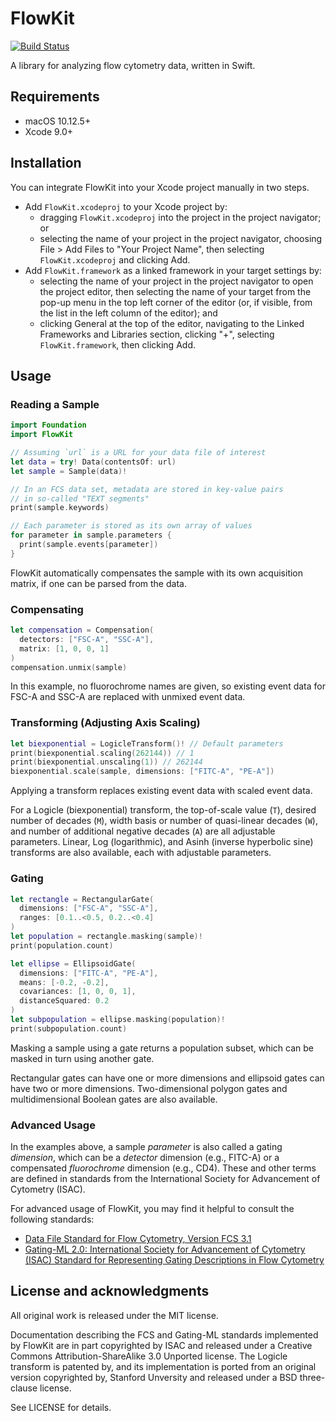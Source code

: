 # FlowKit

[![Build Status](https://travis-ci.org/xwu/FlowKit.svg?branch=master)](https://travis-ci.org/xwu/FlowKit)

A library for analyzing flow cytometry data, written in Swift.

## Requirements

- macOS 10.12.5+
- Xcode 9.0+

## Installation

You can integrate FlowKit into your Xcode project manually in two steps.

* Add `FlowKit.xcodeproj` to your Xcode project by:
	* dragging `FlowKit.xcodeproj` into the project in the project navigator; or
	* selecting the name of your project in the project navigator, choosing File > Add Files to "Your Project Name", then selecting `FlowKit.xcodeproj` and clicking Add.
* Add `FlowKit.framework` as a linked framework in your target settings by:
	* selecting the name of your project in the project navigator to open the project editor, then selecting the name of your target from the pop-up menu in the top left corner of the editor (or, if visible, from the list in the left column of the editor); and
	* clicking General at the top of the editor, navigating to the Linked Frameworks and Libraries section, clicking "+", selecting `FlowKit.framework`, then clicking Add.

## Usage

### Reading a Sample

```swift
import Foundation
import FlowKit

// Assuming `url` is a URL for your data file of interest
let data = try! Data(contentsOf: url)
let sample = Sample(data)!

// In an FCS data set, metadata are stored in key-value pairs
// in so-called "TEXT segments"
print(sample.keywords)

// Each parameter is stored as its own array of values
for parameter in sample.parameters {
  print(sample.events[parameter])
}
```

FlowKit automatically compensates the sample with its own acquisition matrix, if one can be parsed from the data.

### Compensating

```swift
let compensation = Compensation(
  detectors: ["FSC-A", "SSC-A"],
  matrix: [1, 0, 0, 1]
)
compensation.unmix(sample)
```

In this example, no fluorochrome names are given, so existing event data for FSC-A and SSC-A are replaced with unmixed event data.

### Transforming (Adjusting Axis Scaling)

```swift
let biexponential = LogicleTransform()! // Default parameters
print(biexponential.scaling(262144)) // 1
print(biexponential.unscaling(1)) // 262144
biexponential.scale(sample, dimensions: ["FITC-A", "PE-A"])
```

Applying a transform replaces existing event data with scaled event data.

For a Logicle (biexponential) transform, the top-of-scale value (`T`), desired number of decades (`M`), width basis or number of quasi-linear decades (`W`), and number of additional negative decades (`A`) are all adjustable parameters. Linear, Log (logarithmic), and Asinh (inverse hyperbolic sine) transforms are also available, each with adjustable parameters.

### Gating

```swift
let rectangle = RectangularGate(
  dimensions: ["FSC-A", "SSC-A"],
  ranges: [0.1..<0.5, 0.2..<0.4]
)
let population = rectangle.masking(sample)!
print(population.count)

let ellipse = EllipsoidGate(
  dimensions: ["FITC-A", "PE-A"],
  means: [-0.2, -0.2],
  covariances: [1, 0, 0, 1],
  distanceSquared: 0.2
)
let subpopulation = ellipse.masking(population)!
print(subpopulation.count)
```

Masking a sample using a gate returns a population subset, which can be masked in turn using another gate.

Rectangular gates can have one or more dimensions and ellipsoid gates can have two or more dimensions. Two-dimensional polygon gates and multidimensional Boolean gates are also available.

### Advanced Usage

In the examples above, a sample _parameter_ is also called a gating _dimension_, which can be a _detector_ dimension (e.g., FITC-A) or a compensated _fluorochrome_ dimension (e.g., CD4). These and other terms are defined in standards from the International Society for Advancement of Cytometry (ISAC).

For advanced usage of FlowKit, you may find it helpful to consult the following standards:

* [Data File Standard for Flow Cytometry, Version FCS 3.1](http://www.ncbi.nlm.nih.gov/pmc/articles/PMC2892967/bin/NIHMS203250-supplement-Supp_Fig_1.pdf)
* [Gating-ML 2.0: International Society for Advancement of Cytometry (ISAC) Standard for Representing Gating Descriptions in Flow Cytometry](http://flowcyt.sourceforge.net/gating/latest.pdf)

## License and acknowledgments

All original work is released under the MIT license.

Documentation describing the FCS and Gating-ML standards implemented by FlowKit are in part copyrighted by ISAC and released under a Creative Commons Attribution-ShareAlike 3.0 Unported license. The Logicle transform is patented by, and its implementation is ported from an original version copyrighted by, Stanford Unversity and released under a BSD three-clause license.

See LICENSE for details.

